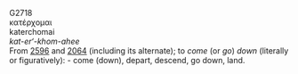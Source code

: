 G2718  
κατέρχομαι  
katerchomai  
*kat-er‘-khom-ahee*  
From [2596](g2596) and [2064](g2064) (including its alternate); to
*come* (or *go*) *down* (literally or figuratively): - come (down),
depart, descend, go down, land.  
